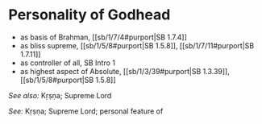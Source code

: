 # Personality of Godhead

* as basis of Brahman, [[sb/1/7/4#purport|SB 1.7.4]]
* as bliss supreme, [[sb/1/5/8#purport|SB 1.5.8]], [[sb/1/7/11#purport|SB 1.7.11]]
* as controller of all, SB Intro 1
* as highest aspect of Absolute, [[sb/1/3/39#purport|SB 1.3.39]], [[sb/1/5/8#purport|SB 1.5.8]]

*See also:* Kṛṣṇa; Supreme Lord

*See:* Kṛṣṇa; Supreme Lord; personal feature of
